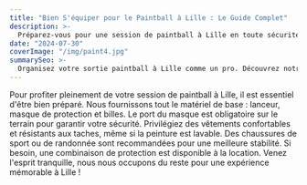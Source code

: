 ```yaml
---
title: "Bien S'équiper pour le Paintball à Lille : Le Guide Complet"
description: >-
  Préparez-vous pour une session de paintball à Lille en toute sécurité grâce à notre checklist d'équipement indispensable.
date: "2024-07-30"
coverImage: "/img/paint4.jpg"
summarySeo: >-
  Organisez votre sortie paintball à Lille comme un pro. Découvrez notre guide sur l'équipement essentiel pour jouer en toute sérénité.
---
```


Pour profiter pleinement de votre session de paintball à Lille, il est essentiel d'être bien préparé. Nous fournissons tout le matériel de base : lanceur, masque de protection et billes. Le port du masque est obligatoire sur le terrain pour garantir votre sécurité. Privilégiez des vêtements confortables et résistants aux taches, même si la peinture est lavable. Des chaussures de sport ou de randonnée sont recommandées pour une meilleure stabilité. Si besoin, une combinaison de protection est disponible à la location. Venez l'esprit tranquille, nous nous occupons du reste pour une expérience mémorable à Lille ! 